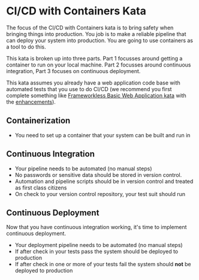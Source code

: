 # CI/CD with Containers Kata

The focus of the CI/CD with Containers kata is to bring safety when bringing things into production. You job is to make a reliable pipeline that can deploy your system into production. You are going to use containers as a tool to do this. 

This kata is broken up into three parts. Part 1 focusses around getting a container to run on your local machine. Part 2 focusses around continuous integration, Part 3 focuses on continuous deployment. 

This kata assumes you already have a web application code base with automated tests that you use to do CI/CD (we recommend you first complete something like [Frameworkless Basic Web Application kata](https://github.com/MYOB-Technology/General_Developer/blob/master/katas/kata-frameworkless-basic-web-application/kata-frameworkless-basic-web-application.md) with the [enhancements](https://github.com/MYOB-Technology/General_Developer/blob/master/katas/kata-frameworkless-basic-web-application/kata-frameworkless-basic-web-application-enhancements.md)).

## Containerization

* You need to set up a container that your system can be built and run in

## Continuous Integration 

* Your pipeline needs to be automated (no manual steps)
* No passwords or sensitive data should be stored in version control.  
* Automation and pipeline scripts should be in version control and treated as first class citizens
* On check to your version control repository, your test suit should run

## Continuous Deployment

Now that you have continuous integration working, it's time to implement continuous deployment. 

* Your deployment pipeline needs to be automated (no manual steps)
* If after check in your tests pass the system should be deployed to production
* If after check in one or more of your tests fail the system should **not** be deployed to production
